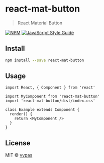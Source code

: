 # react-mat-button

> React Material Button

[![NPM](https://img.shields.io/npm/v/react-mat-button.svg)](https://www.npmjs.com/package/react-mat-button) [![JavaScript Style Guide](https://img.shields.io/badge/code_style-standard-brightgreen.svg)](https://standardjs.com)

## Install

```bash
npm install --save react-mat-button
```

## Usage

```tsx
import React, { Component } from 'react'

import MyComponent from 'react-mat-button'
import 'react-mat-button/dist/index.css'

class Example extends Component {
  render() {
    return <MyComponent />
  }
}
```

## License

MIT © [vvpas](https://github.com/vvpas)
